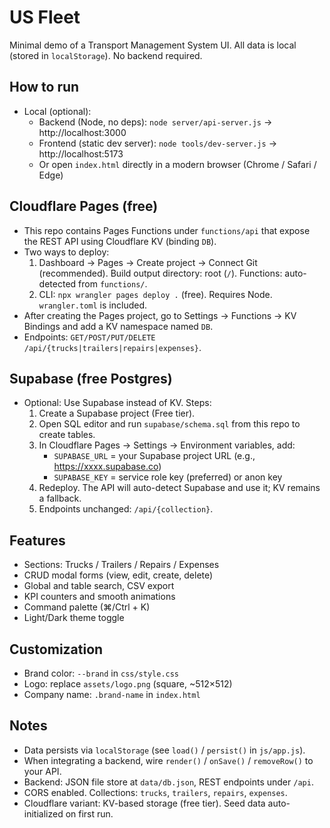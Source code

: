 # US Fleet

Minimal demo of a Transport Management System UI. All data is local (stored in `localStorage`). No backend required.

## How to run
- Local (optional):
  - Backend (Node, no deps): `node server/api-server.js` → http://localhost:3000
  - Frontend (static dev server): `node tools/dev-server.js` → http://localhost:5173
  - Or open `index.html` directly in a modern browser (Chrome / Safari / Edge)

## Cloudflare Pages (free)
- This repo contains Pages Functions under `functions/api` that expose the REST API using Cloudflare KV (binding `DB`).
- Two ways to deploy:
  1) Dashboard → Pages → Create project → Connect Git (recommended). Build output directory: root (`/`). Functions: auto-detected from `functions/`.
  2) CLI: `npx wrangler pages deploy .` (free). Requires Node. `wrangler.toml` is included.
- After creating the Pages project, go to Settings → Functions → KV Bindings and add a KV namespace named `DB`.
- Endpoints: `GET/POST/PUT/DELETE /api/{trucks|trailers|repairs|expenses}`.

## Supabase (free Postgres)
- Optional: Use Supabase instead of KV. Steps:
  1) Create a Supabase project (Free tier).
  2) Open SQL editor and run `supabase/schema.sql` from this repo to create tables.
  3) In Cloudflare Pages → Settings → Environment variables, add:
     - `SUPABASE_URL` = your Supabase project URL (e.g., https://xxxx.supabase.co)
     - `SUPABASE_KEY` = service role key (preferred) or anon key
  4) Redeploy. The API will auto-detect Supabase and use it; KV remains a fallback.
  5) Endpoints unchanged: `/api/{collection}`.

## Features
- Sections: Trucks / Trailers / Repairs / Expenses
- CRUD modal forms (view, edit, create, delete)
- Global and table search, CSV export
- KPI counters and smooth animations
- Command palette (⌘/Ctrl + K)
- Light/Dark theme toggle

## Customization
- Brand color: `--brand` in `css/style.css`
- Logo: replace `assets/logo.png` (square, ~512×512)
- Company name: `.brand-name` in `index.html`

## Notes
- Data persists via `localStorage` (see `load()` / `persist()` in `js/app.js`).
- When integrating a backend, wire `render()` / `onSave()` / `removeRow()` to your API.
- Backend: JSON file store at `data/db.json`, REST endpoints under `/api`.
- CORS enabled. Collections: `trucks`, `trailers`, `repairs`, `expenses`.
- Cloudflare variant: KV-based storage (free tier). Seed data auto-initialized on first run.
